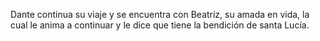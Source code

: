 Dante continua su viaje y se encuentra con Beatríz, su amada en vida, la cual le anima a continuar y le dice que tiene la bendición de santa Lucía.
